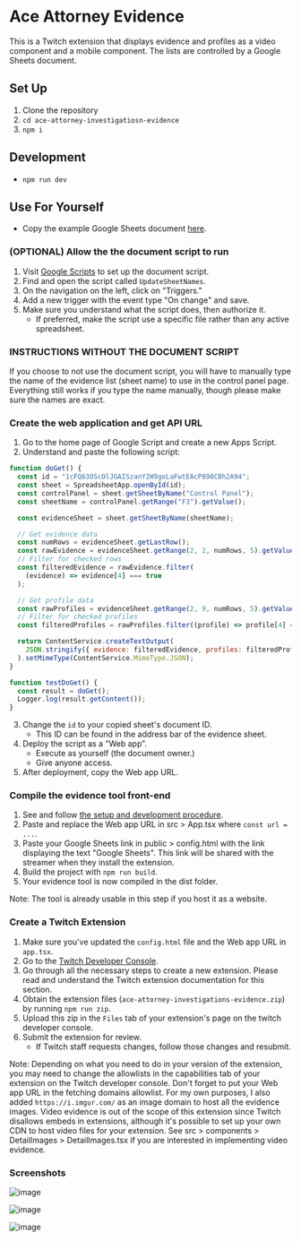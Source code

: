 # Ace Attorney Evidence

This is a Twitch extension that displays evidence and profiles as a video component and a mobile component. The lists are controlled by a Google Sheets document.

## Set Up

1. Clone the repository
2. `cd ace-attorney-investigatiosn-evidence`
3. `npm i`

## Development

- `npm run dev`

## Use For Yourself

- Copy the example Google Sheets document [here](https://docs.google.com/spreadsheets/d/1mn8asfrO6YfniwwELGkVo1DjNX8Ur9Fjijga7yvq2Ug).

### (OPTIONAL) Allow the the document script to run

1. Visit [Google Scripts](https://script.google.com/home) to set up the document script.
2. Find and open the script called `UpdateSheetNames`.
3. On the navigation on the left, click on "Triggers."
4. Add a new trigger with the event type "On change" and save.
5. Make sure you understand what the script does, then authorize it.
   - If preferred, make the script use a specific file rather than any active spreadsheet.

### INSTRUCTIONS WITHOUT THE DOCUMENT SCRIPT

If you choose to not use the document script, you will have to manually type the name of the evidence list (sheet name) to use in the control panel page. Everything still works if you type the name manually, though please make sure the names are exact.

### Create the web application and get API URL

1. Go to the home page of Google Script and create a new Apps Script.
2. Understand and paste the following script:

```js
function doGet() {
  const id = "1cFQ63OScDlJGAISzanY2W9goLaFwtEAcP890CBh2A94";
  const sheet = SpreadsheetApp.openById(id);
  const controlPanel = sheet.getSheetByName("Control Panel");
  const sheetName = controlPanel.getRange("F3").getValue();

  const evidenceSheet = sheet.getSheetByName(sheetName);

  // Get evidence data
  const numRows = evidenceSheet.getLastRow();
  const rawEvidence = evidenceSheet.getRange(2, 2, numRows, 5).getValues();
  // Filter for checked rows
  const filteredEvidence = rawEvidence.filter(
    (evidence) => evidence[4] === true
  );

  // Get profile data
  const rawProfiles = evidenceSheet.getRange(2, 9, numRows, 5).getValues();
  // Filter for checked profiles
  const filteredProfiles = rawProfiles.filter((profile) => profile[4] === true);

  return ContentService.createTextOutput(
    JSON.stringify({ evidence: filteredEvidence, profiles: filteredProfiles })
  ).setMimeType(ContentService.MimeType.JSON);
}

function testDoGet() {
  const result = doGet();
  Logger.log(result.getContent());
}
```

3. Change the `id` to your copied sheet's document ID.
   - This ID can be found in the address bar of the evidence sheet.
4. Deploy the script as a "Web app".
   - Execute as yourself (the document owner.)
   - Give anyone access.
5. After deployment, copy the Web app URL.

### Compile the evidence tool front-end

1. See and follow [the setup and development procedure](#set-up).
2. Paste and replace the Web app URL in src > App.tsx where `const url = ...`.
3. Paste your Google Sheets link in public > config.html with the link displaying the text "Google Sheets". This link will be shared with the streamer when they install the extension.
4. Build the project with `npm run build`.
5. Your evidence tool is now compiled in the dist folder.

Note: The tool is already usable in this step if you host it as a website.

### Create a Twitch Extension

1. Make sure you've updated the `config.html` file and the Web app URL in `app.tsx`.
2. Go to the [Twitch Developer Console](https://dev.twitch.tv/console).
3. Go through all the necessary steps to create a new extension. Please read and understand the Twitch extension documentation for this section.
4. Obtain the extension files (`ace-attorney-investigations-evidence.zip`) by running `npm run zip`.
5. Upload this zip in the `Files` tab of your extension's page on the twitch developer console.
6. Submit the extension for review.
   - If Twitch staff requests changes, follow those changes and resubmit.

Note: Depending on what you need to do in your version of the extension, you may need to change the allowlists in the capabilities tab of your extension on the Twitch developer console. Don't forget to put your Web app URL in the fetching domains allowlist. For my own purposes, I also added `https://i.imgur.com/` as an image domain to host all the evidence images. Video evidence is out of the scope of this extension since Twitch disallows embeds in extensions, although it's possible to set up your own CDN to host video files for your extension. See src > components > DetailImages > DetailImages.tsx if you are interested in implementing video evidence.

### Screenshots

![image](https://github.com/user-attachments/assets/98cf01de-af74-4a2b-95e7-2fc63c6c61ea)

![image](https://github.com/user-attachments/assets/89be520b-3194-40f9-bcf4-76be79868cb3)

![image](https://github.com/user-attachments/assets/1ee58d50-0e56-46cf-aec0-43b4f57a5fbd)
